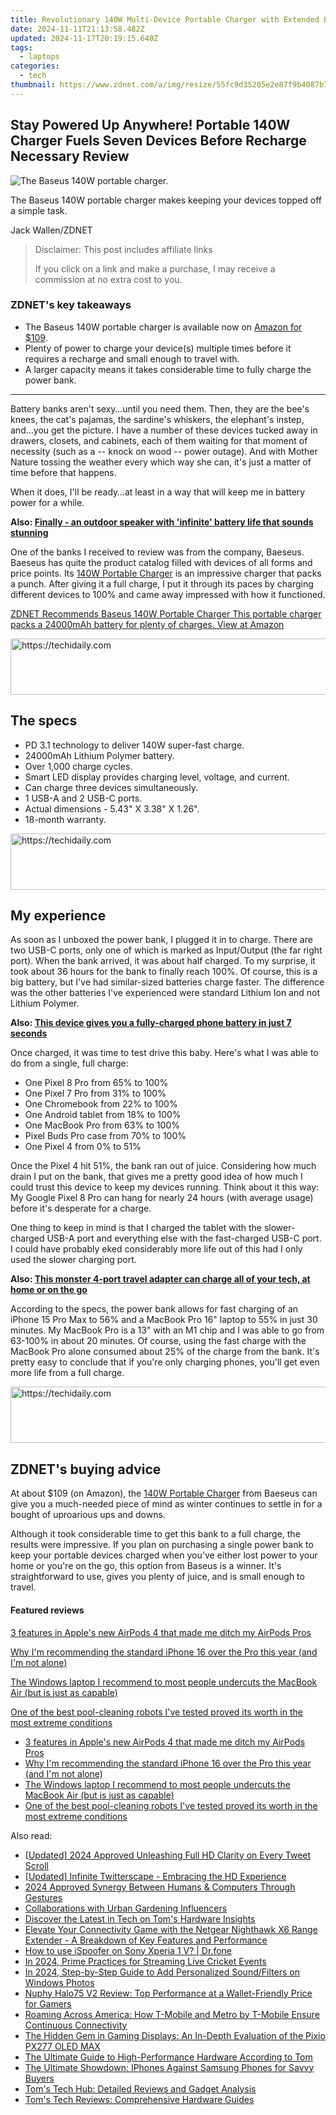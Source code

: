```yaml
---
title: Revolutionary 140W Multi-Device Portable Charger with Extended Battery Life - Now Available! [ZDNet Review]
date: 2024-11-11T21:13:58.482Z
updated: 2024-11-17T20:19:15.640Z
tags:
  - laptops
categories:
  - tech
thumbnail: https://www.zdnet.com/a/img/resize/55fc9d35205e2e87f9b4087b71bad148ffbdce0f/2024/01/23/9cf8532b-518b-429f-bd72-f8ce6fe45041/baseushero.jpg?auto=webp&fit=crop&frame=1&height=172&width=306
---
```


## Stay Powered Up Anywhere! Portable 140W Charger Fuels Seven Devices Before Recharge Necessary  Review

![The Baseus 140W portable charger.](https://www.zdnet.com/a/img/resize/162eaeaf6a252a6c4d5c902786608ed221c970ef/2024/01/23/9cf8532b-518b-429f-bd72-f8ce6fe45041/baseushero.jpg?auto=webp&width=1280)

The Baseus 140W portable charger makes keeping your devices topped off a simple task.

Jack Wallen/ZDNET

>  Disclaimer: This post includes affiliate links
>
>  If you click on a link and make a purchase, I may receive a commission at no extra cost to you.
>

### ZDNET's key takeaways

* The Baseus 140W portable charger is available now on [Amazon for $109](https://buy.geni.us/Proxy.ashx?TSID=368250&GR%5FURL=https%3A%2F%2Fwww.amazon.com%2FBaseus-Portable-Charger-24000mAh-Charging%2Fdp%2FB0CH8D2YHZ%3Ftag%3Dzd-buy-button-20%26ascsubtag%3D%5F%5FCOM%5FCLICK%5FID%5F%5F%7C19780859-000e-40ed-95a9-a1b7d2480caa%7Cdtp&dtb=1).
* Plenty of power to charge your device(s) multiple times before it requires a recharge and small enough to travel with.
* A larger capacity means it takes considerable time to fully charge the power bank.

---

Battery banks aren't sexy…until you need them. Then, they are the bee's knees, the cat's pajamas, the sardine's whiskers, the elephant's instep, and…you get the picture. I have a number of these devices tucked away in drawers, closets, and cabinets, each of them waiting for that moment of necessity (such as a -- knock on wood -- power outage). And with Mother Nature tossing the weather every which way she can, it's just a matter of time before that happens.

When it does, I'll be ready…at least in a way that will keep me in battery power for a while.

**Also: [Finally - an outdoor speaker with 'infinite' battery life that sounds stunning](https://www.zdnet.com/home-and-office/home-entertainment/finally-an-outdoor-speaker-with-infinite-battery-life-that-sounds-stunning/)**

One of the banks I received to review was from the company, Baeseus. Baeseus has quite the product catalog filled with devices of all forms and price points. Its [140W Portable Charger](https://buy.geni.us/Proxy.ashx?TSID=368250&GR%5FURL=https%3A%2F%2Fwww.amazon.com%2FBaseus-Portable-Charger-24000mAh-Charging%2Fdp%2FB0CH8D2YHZ%2F%3Ftag%3Dzd-buy-button-20%26ascsubtag%3D%5F%5FCOM%5FCLICK%5FID%5F%5F%7C19780859-000e-40ed-95a9-a1b7d2480caa%7Cdtp&dtb=1) is an impressive charger that packs a punch. After giving it a full charge, I put it through its paces by charging different devices to 100% and came away impressed with how it functioned. 

[ZDNET Recommends Baseus 140W Portable Charger This portable charger packs a 24000mAh battery for plenty of charges. View at Amazon](https://buy.geni.us/Proxy.ashx?TSID=368250&GR%5FURL=https%3A%2F%2Fwww.amazon.com%2FBaseus-Portable-Charger-24000mAh-Charging%2Fdp%2FB0CH8D2YHZ%2F%3Ftag%3Dzd-buy-button-20%26ascsubtag%3D%5F%5FCOM%5FCLICK%5FID%5F%5F%7C19780859-000e-40ed-95a9-a1b7d2480caa%7Cdtp&dtb=1)

<!-- affiliate ads begin -->
<a href="https://appsumo.8odi.net/c/5597632/2132161/7443" target="_top" id="2132161">
  <img src="//a.impactradius-go.com/display-ad/7443-2132161" border="0" alt="https://techidaily.com" width="728" height="90"/>
</a>
<img height="0" width="0" src="https://appsumo.8odi.net/i/5597632/2132161/7443" style="position:absolute;visibility:hidden;" border="0" />
<!-- affiliate ads end -->

## The specs

* PD 3.1 technology to deliver 140W super-fast charge.
* 24000mAh Lithium Polymer battery.
* Over 1,000 charge cycles.
* Smart LED display provides charging level, voltage, and current.
* Can charge three devices simultaneously.
* 1 USB-A and 2 USB-C ports.
* Actual dimensions - 5.43" X 3.38" X 1.26".
* 18-month warranty.

<!-- affiliate ads begin -->
<a href="https://aligracehair.sjv.io/c/5597632/1915870/19272" target="_top" id="1915870">
  <img src="//a.impactradius-go.com/display-ad/19272-1915870" border="0" alt="https://techidaily.com" width="728" height="90"/>
</a>
<img height="0" width="0" src="https://aligracehair.sjv.io/i/5597632/1915870/19272" style="position:absolute;visibility:hidden;" border="0" />
<!-- affiliate ads end -->

## My experience

As soon as I unboxed the power bank, I plugged it in to charge. There are two USB-C ports, only one of which is marked as Input/Output (the far right port). When the bank arrived, it was about half charged. To my surprise, it took about 36 hours for the bank to finally reach 100%. Of course, this is a big battery, but I've had similar-sized batteries charge faster. The difference was the other batteries I've experienced were standard Lithium Ion and not Lithium Polymer.

**Also: [This device gives you a fully-charged phone battery in just 7 seconds](https://www.zdnet.com/article/this-device-gives-you-a-fully-charged-battery-in-just-7-seconds/)**

Once charged, it was time to test drive this baby. Here's what I was able to do from a single, full charge:

* One Pixel 8 Pro from 65% to 100%
* One Pixel 7 Pro from 31% to 100%
* One Chromebook from 22% to 100%
* One Android tablet from 18% to 100%
* One MacBook Pro from 63% to 100%
* Pixel Buds Pro case from 70% to 100%
* One Pixel 4 from 0% to 51%

Once the Pixel 4 hit 51%, the bank ran out of juice. Considering how much drain I put on the bank, that gives me a pretty good idea of how much I could trust this device to keep my devices running. Think about it this way: My Google Pixel 8 Pro can hang for nearly 24 hours (with average usage) before it's desperate for a charge. 

One thing to keep in mind is that I charged the tablet with the slower-charged USB-A port and everything else with the fast-charged USB-C port. I could have probably eked considerably more life out of this had I only used the slower charging port.

**Also: [This monster 4-port travel adapter can charge all of your tech, at home or on the go](https://www.zdnet.com/home-and-office/this-monster-4-port-travel-adapter-can-charge-all-of-your-tech-at-home-or-on-the-go/)**

According to the specs, the power bank allows for fast charging of an iPhone 15 Pro Max to 56% and a MacBook Pro 16" laptop to 55% in just 30 minutes. My MacBook Pro is a 13" with an M1 chip and I was able to go from 63-100% in about 20 minutes. Of course, using the fast charge with the MacBook Pro alone consumed about 25% of the charge from the bank. It's pretty easy to conclude that if you're only charging phones, you'll get even more life from a full charge.

<!-- affiliate ads begin -->
<a href="https://aligracehair.sjv.io/c/5597632/2027195/19272" target="_top" id="2027195">
  <img src="//a.impactradius-go.com/display-ad/19272-2027195" border="0" alt="https://techidaily.com" width="728" height="90"/>
</a>
<img height="0" width="0" src="https://aligracehair.sjv.io/i/5597632/2027195/19272" style="position:absolute;visibility:hidden;" border="0" />
<!-- affiliate ads end -->

## ZDNET's buying advice

At about $109 (on Amazon), the [140W Portable Charger](https://buy.geni.us/Proxy.ashx?TSID=368250&GR%5FURL=https%3A%2F%2Fwww.amazon.com%2FBaseus-Portable-Charger-24000mAh-Charging%2Fdp%2FB0CH8D2YHZ%3Ftag%3Dzd-buy-button-20%26ascsubtag%3D%5F%5FCOM%5FCLICK%5FID%5F%5F%7C19780859-000e-40ed-95a9-a1b7d2480caa%7Cdtp&dtb=1) from Baeseus can give you a much-needed piece of mind as winter continues to settle in for a bought of uproarious ups and downs.

Although it took considerable time to get this bank to a full charge, the results were impressive. If you plan on purchasing a single power bank to keep your portable devices charged when you've either lost power to your home or you're on the go, this option from Baseus is a winner. It's straightforward to use, gives you plenty of juice, and is small enough to travel.

#### Featured reviews

[3 features in Apple's new AirPods 4 that made me ditch my AirPods Pros](https://www.zdnet.com/article/3-features-in-apples-new-airpods-4-that-made-me-ditch-my-airpods-pros/ "3 features in Apple's new AirPods 4 that made me ditch my AirPods Pros")

[Why I'm recommending the standard iPhone 16 over the Pro this year (and I'm not alone)](https://www.zdnet.com/article/why-im-recommending-the-standard-iphone-16-over-the-pro-this-year-and-im-not-alone/ "Why I'm recommending the standard iPhone 16 over the Pro this year (and I'm not alone)")

[The Windows laptop I recommend to most people undercuts the MacBook Air (but is just as capable)](https://www.zdnet.com/article/the-windows-laptop-i-recommend-to-most-people-undercuts-the-macbook-air-but-is-just-as-capable/ "The Windows laptop I recommend to most people undercuts the MacBook Air (but is just as capable)")

[One of the best pool-cleaning robots I've tested proved its worth in the most extreme conditions](https://www.zdnet.com/article/one-of-the-best-pool-cleaning-robots-ive-tested-proved-its-worth-in-the-most-extreme-conditions/ "One of the best pool-cleaning robots I've tested proved its worth in the most extreme conditions")

* [3 features in Apple's new AirPods 4 that made me ditch my AirPods Pros](https://www.zdnet.com/article/3-features-in-apples-new-airpods-4-that-made-me-ditch-my-airpods-pros/ "3 features in Apple's new AirPods 4 that made me ditch my AirPods Pros")
* [Why I'm recommending the standard iPhone 16 over the Pro this year (and I'm not alone)](https://www.zdnet.com/article/why-im-recommending-the-standard-iphone-16-over-the-pro-this-year-and-im-not-alone/ "Why I'm recommending the standard iPhone 16 over the Pro this year (and I'm not alone)")
* [The Windows laptop I recommend to most people undercuts the MacBook Air (but is just as capable)](https://www.zdnet.com/article/the-windows-laptop-i-recommend-to-most-people-undercuts-the-macbook-air-but-is-just-as-capable/ "The Windows laptop I recommend to most people undercuts the MacBook Air (but is just as capable)")
* [One of the best pool-cleaning robots I've tested proved its worth in the most extreme conditions](https://www.zdnet.com/article/one-of-the-best-pool-cleaning-robots-ive-tested-proved-its-worth-in-the-most-extreme-conditions/ "One of the best pool-cleaning robots I've tested proved its worth in the most extreme conditions")

<ins class="adsbygoogle"
     style="display:block"
     data-ad-format="autorelaxed"
     data-ad-client="ca-pub-7571918770474297"
     data-ad-slot="1223367746"></ins>

<ins class="adsbygoogle"
     style="display:block"
     data-ad-client="ca-pub-7571918770474297"
     data-ad-slot="8358498916"
     data-ad-format="auto"
     data-full-width-responsive="true"></ins>

<span class="atpl-alsoreadstyle">Also read:</span>
<div><ul>
<li><a href="https://twitter-videos.techidaily.com/updated-2024-approved-unleashing-full-hd-clarity-on-every-tweet-scroll/"><u>[Updated] 2024 Approved Unleashing Full HD Clarity on Every Tweet Scroll</u></a></li>
<li><a href="https://twitter-videos.techidaily.com/updated-infinite-twitterscape-embracing-the-hd-experience/"><u>[Updated] Infinite Twitterscape - Embracing the HD Experience</u></a></li>
<li><a href="https://fox-info.techidaily.com/2024-approved-synergy-between-humans-and-computers-through-gestures/"><u>2024 Approved Synergy Between Humans & Computers Through Gestures</u></a></li>
<li><a href="https://hardware-reviews.techidaily.com/collaborations-with-urban-gardening-influencers/"><u>Collaborations with Urban Gardening Influencers</u></a></li>
<li><a href="https://hardware-reviews.techidaily.com/discover-the-latest-in-tech-on-toms-hardware-insights/"><u>Discover the Latest in Tech on Tom's Hardware Insights</u></a></li>
<li><a href="https://buynow-tips.techidaily.com/elevate-your-connectivity-game-with-the-netgear-nighthawk-x6-range-extender-a-breakdown-of-key-features-and-performance/"><u>Elevate Your Connectivity Game with the Netgear Nighthawk X6 Range Extender - A Breakdown of Key Features and Performance</u></a></li>
<li><a href="https://android-pokemon-go.techidaily.com/how-to-use-ispoofer-on-sony-xperia-1-v-drfone-by-drfone-virtual-android/"><u>How to use iSpoofer on Sony Xperia 1 V? | Dr.fone</u></a></li>
<li><a href="https://extra-support.techidaily.com/in-2024-prime-practices-for-streaming-live-cricket-events/"><u>In 2024, Prime Practices for Streaming Live Cricket Events</u></a></li>
<li><a href="https://extra-approaches.techidaily.com/in-2024-step-by-step-guide-to-add-personalized-soundfilters-on-windows-photos/"><u>In 2024, Step-by-Step Guide to Add Personalized Sound/Filters on Windows Photos</u></a></li>
<li><a href="https://hardware-reviews.techidaily.com/nuphy-halo75-v2-review-top-performance-at-a-wallet-friendly-price-for-gamers/"><u>Nuphy Halo75 V2 Review: Top Performance at a Wallet-Friendly Price for Gamers</u></a></li>
<li><a href="https://technical-tips.techidaily.com/roaming-across-america-how-t-mobile-and-metro-by-t-mobile-ensure-continuous-connectivity/"><u>Roaming Across America: How T-Mobile and Metro by T-Mobile Ensure Continuous Connectivity</u></a></li>
<li><a href="https://hardware-reviews.techidaily.com/the-hidden-gem-in-gaming-displays-an-in-depth-evaluation-of-the-pixio-px277-oled-max/"><u>The Hidden Gem in Gaming Displays: An In-Depth Evaluation of the Pixio PX277 OLED MAX</u></a></li>
<li><a href="https://hardware-reviews.techidaily.com/the-ultimate-guide-to-high-performance-hardware-according-to-tom/"><u>The Ultimate Guide to High-Performance Hardware According to Tom</u></a></li>
<li><a href="https://buynow-info.techidaily.com/the-ultimate-showdown-iphones-against-samsung-phones-for-savvy-buyers/"><u>The Ultimate Showdown: IPhones Against Samsung Phones for Savvy Buyers</u></a></li>
<li><a href="https://hardware-reviews.techidaily.com/toms-tech-hub-detailed-reviews-and-gadget-analysis/"><u>Tom's Tech Hub: Detailed Reviews and Gadget Analysis</u></a></li>
<li><a href="https://hardware-reviews.techidaily.com/toms-tech-reviews-comprehensive-hardware-guides/"><u>Tom's Tech Reviews: Comprehensive Hardware Guides</u></a></li>
</ul></div>

